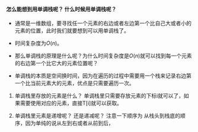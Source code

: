 #### 怎么能想到用单调栈呢？ 什么时候用单调栈呢？

* 通常是一维数组，要寻找任一个元素的右边或者左边第一个比自己大或者小的元素的位置，此时我们就要想到可以用单调栈了。
* 时间复杂度为$O(n)$。

* 那么单调栈的原理是什么呢？为什么时间复杂度是$O(n)$就可以找到每一个元素的右边第一个比它大的元素位置呢？
* 单调栈的本质是空间换时间，因为在遍历的过程中需要用一个栈来记录右边第一个比当前元素大的元素，优点是只需要遍历一次。


1. 单调栈里存放的元素是什么？
单调栈里只需要存放元素的下标i就可以了，如果需要使用对应的元素，直接T[i]就可以获取。

2. 单调栈里元素是递增呢？ 还是递减呢？
注意一下顺序为 从栈头到栈底的顺序，因为单纯的说从左到右或者从前到后，
